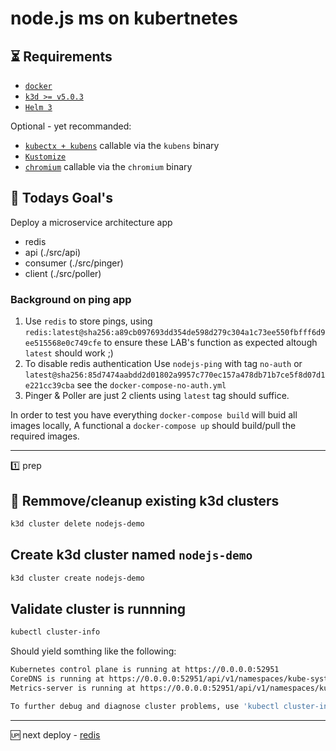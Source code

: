# node.js ms on kubertnetes

## ⏳ Requirements

- [`docker`](https://docs.docker.com/get-docker/)
- [`k3d >= v5.0.3`](https://k3d.io/#installation)
- [`Helm 3`](https://helm.sh/docs/intro/install/)

Optional - yet recommanded:

- [`kubectx + kubens`](https://github.com/ahmetb/kubectx) callable via the `kubens` binary
- [`Kustomize`](https://kubernetes-sigs.github.io/kustomize/installation/)
- [`chromium`](https://www.chromium.org/Home) callable via the `chromium` binary


## 🥅 Todays Goal's

Deploy a microservice architecture app

- redis
- api      (./src/api)
- consumer (./src/pinger)
- client   (./src/poller)

### Background on ping app

1. Use `redis` to store pings, using `redis:latest@sha256:a89cb097693dd354de598d279c304a1c73ee550fbfff6d9ee515568e0c749cfe` to ensure these LAB's function as expected altough `latest` should work ;)
1. To disable redis authentication Use `nodejs-ping` with tag `no-auth` or `latest@sha256:85d7474aabdd2d01802a9957c770ec157a478db71b7ce5f8d07d1e221cc39cba` see the `docker-compose-no-auth.yml`
1. Pinger & Poller are just 2 clients using `latest` tag should suffice.

In order to test you have everything `docker-compose build` will buid all images locally,
A functional a `docker-compose up` should build/pull the required images.

---

1️⃣ prep

## 🧹 Remmove/cleanup existing k3d clusters 

```sh
k3d cluster delete nodejs-demo
```

## Create k3d cluster named `nodejs-demo`

```sh
k3d cluster create nodejs-demo 
```

## Validate cluster is runnning 

```sh
kubectl cluster-info
```

Should yield somthing like the following:

```sh
Kubernetes control plane is running at https://0.0.0.0:52951
CoreDNS is running at https://0.0.0.0:52951/api/v1/namespaces/kube-system/services/kube-dns:dns/proxy
Metrics-server is running at https://0.0.0.0:52951/api/v1/namespaces/kube-system/services/https:metrics-server:/proxy

To further debug and diagnose cluster problems, use 'kubectl cluster-info dump'.
```

---

🆙 next deploy - [redis](./doc/02-redis.md)